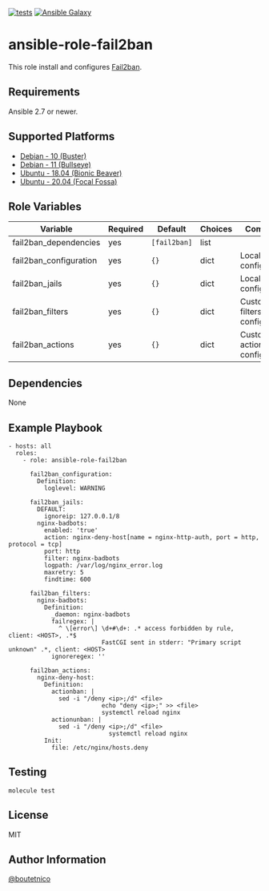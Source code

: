 [![tests](https://github.com/boutetnico/ansible-role-fail2ban/workflows/Test%20ansible%20role/badge.svg)](https://github.com/boutetnico/ansible-role-fail2ban/actions?query=workflow%3A%22Test+ansible+role%22)
[![Ansible Galaxy](https://img.shields.io/badge/galaxy-boutetnico.fail2ban-blue.svg)](https://galaxy.ansible.com/boutetnico/fail2ban)

ansible-role-fail2ban
=====================

This role install and configures [Fail2ban](https://www.fail2ban.org/wiki/index.php/MANUAL_0_8).

Requirements
------------

Ansible 2.7 or newer.

Supported Platforms
-------------------

- [Debian - 10 (Buster)](https://wiki.debian.org/DebianBuster)
- [Debian - 11 (Bullseye)](https://wiki.debian.org/DebianBullseye)
- [Ubuntu - 18.04 (Bionic Beaver)](http://releases.ubuntu.com/18.04/)
- [Ubuntu - 20.04 (Focal Fossa)](http://releases.ubuntu.com/20.04/)

Role Variables
--------------

| Variable                | Required | Default               | Choices   | Comments                                       |
|-------------------------|----------|-----------------------|-----------|------------------------------------------------|
| fail2ban_dependencies   | yes      | `[fail2ban]`          | list      |                                                |
| fail2ban_configuration  | yes      | `{}`                  | dict      | Local main configuration.                      |
| fail2ban_jails          | yes      | `{}`                  | dict      | Local jail configuration.                      |
| fail2ban_filters        | yes      | `{}`                  | dict      | Custom filters configuration.                  |
| fail2ban_actions        | yes      | `{}`                  | dict      | Custom actions configuration.                  |

Dependencies
------------

None

Example Playbook
----------------

    - hosts: all
      roles:
        - role: ansible-role-fail2ban

          fail2ban_configuration:
            Definition:
              loglevel: WARNING

          fail2ban_jails:
            DEFAULT:
              ignoreip: 127.0.0.1/8
            nginx-badbots:
              enabled: 'true'
              action: nginx-deny-host[name = nginx-http-auth, port = http, protocol = tcp]
              port: http
              filter: nginx-badbots
              logpath: /var/log/nginx_error.log
              maxretry: 5
              findtime: 600

          fail2ban_filters:
            nginx-badbots:
              Definition:
                _daemon: nginx-badbots
                failregex: |
                  ^ \[error\] \d+#\d+: .* access forbidden by rule, client: <HOST>, .*$
                              FastCGI sent in stderr: "Primary script unknown" .*, client: <HOST>
                ignoreregex: ''

          fail2ban_actions:
            nginx-deny-host:
              Definition:
                actionban: |
                  sed -i "/deny <ip>;/d" <file>
                              echo "deny <ip>;" >> <file>
                              systemctl reload nginx
                actionunban: |
                  sed -i "/deny <ip>;/d" <file>
                                systemctl reload nginx
              Init:
                file: /etc/nginx/hosts.deny

Testing
-------

    molecule test

License
-------

MIT

Author Information
------------------

[@boutetnico](https://github.com/boutetnico)
